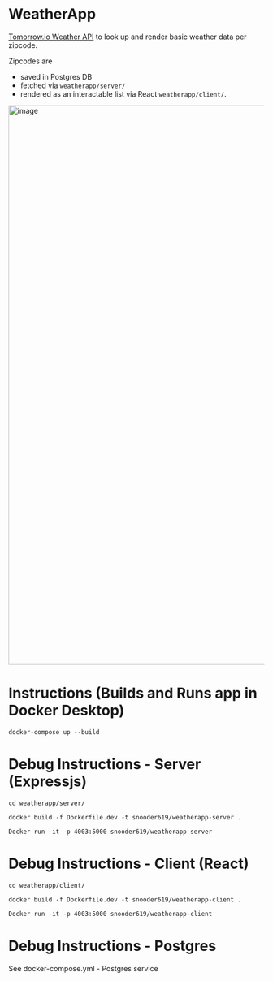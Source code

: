 # WeatherApp
[Tomorrow.io Weather API](https://docs.tomorrow.io/reference/weather-forecast) to look up and render basic weather data per zipcode. 

Zipcodes are 
- saved in Postgres DB
- fetched via `weatherapp/server/`
- rendered as an interactable list via React `weatherapp/client/`.

<img width="1102" alt="image" src="https://github.com/Snooder/WeatherApp/assets/6718356/b8467d7d-b992-4878-9475-fdb4998377df">

# Instructions (Builds and Runs app in Docker Desktop)
`docker-compose up --build`


# Debug Instructions - Server (Expressjs) 
`cd weatherapp/server/`

`docker build -f Dockerfile.dev -t snooder619/weatherapp-server .`

`Docker run -it -p 4003:5000 snooder619/weatherapp-server`

# Debug Instructions - Client (React)
`cd weatherapp/client/`

`docker build -f Dockerfile.dev -t snooder619/weatherapp-client .`

`Docker run -it -p 4003:5000 snooder619/weatherapp-client`

# Debug Instructions - Postgres
See docker-compose.yml - Postgres service
